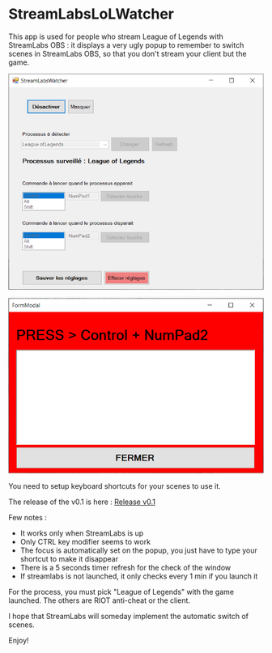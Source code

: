 # StreamLabsLoLWatcher

This app is used for people who stream League of Legends with StreamLabs OBS : it displays a very ugly popup to remember to switch scenes in StreamLabs OBS, so that you don't stream your client but the game.

![ui](https://github.com/HowTommy/StreamLabsLoLWatcher/blob/main/1.png?raw=true)

![ui2](https://github.com/HowTommy/StreamLabsLoLWatcher/blob/main/2.png?raw=true)

You need to setup keyboard shortcuts for your scenes to use it.

The release of the v0.1 is here : [Release v0.1](https://github.com/HowTommy/StreamLabsLoLWatcher/blob/main/Releases/setup.exe?raw=true)

Few notes :
* It works only when StreamLabs is up
* Only CTRL key modifier seems to work
* The focus is automatically set on the popup, you just have to type your shortcut to make it disappear
* There is a 5 seconds timer refresh for the check of the window
* If streamlabs is not launched, it only checks every 1 min if you launch it

For the process, you must pick "League of Legends" with the game launched. The others are RIOT anti-cheat or the client.

I hope that StreamLabs will someday implement the automatic switch of scenes.

Enjoy!
